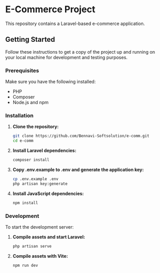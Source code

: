 # E-Commerce Project

This repository contains a Laravel-based e-commerce application.

## Getting Started

Follow these instructions to get a copy of the project up and running on your local machine for development and testing purposes.

### Prerequisites

Make sure you have the following installed:

- PHP
- Composer
- Node.js and npm

### Installation

1. **Clone the repository:**
   ```bash
   git clone https://github.com/Bennavi-Softsolution/e-comm.git
   cd e-comm
   ```
1. **Install Laravel dependencies:**
   ```bash
   composer install
   ```
1. **Copy .env.example to .env and generate the application key:**
   ```bash
   cp .env.example .env
   php artisan key:generate
   ```
1. **Install JavaScript dependencies:**
   ```bash
   npm install
   ```

### Development
To start the development server:

1. **Compile assets and start Laravel:**
   ```bash
   php artisan serve
   ```
1. **Compile assets with Vite:**
   ```bash
   npm run dev
   ```


   
